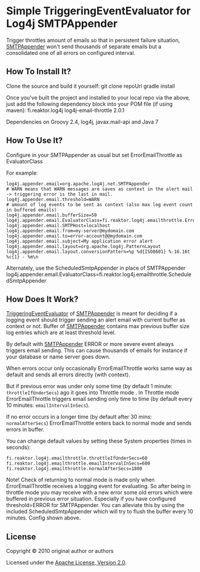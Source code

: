 Simple TriggeringEventEvaluator for Log4j SMTPAppender
======================================================

Trigger throttles amount of emails so that in persistent failure situation,
[SMTPAppender] won't send thousands of separate emails but a consolidated one of all errors on configured interval.

How To Install It?
-----------------

Clone the source and build it yourself:
  git clone repoUrl
  gradle install

Once you've built the project and installed to your local repo via the above, just add the following dependency block into your POM file (if using maven):
    <dependency>
      <groupId>fi.reaktor.log4j</groupId>
      <artifactId>log4j-email-throttle</artifactId>
      <version>2.0.1</version>
    </dependency>

Dependencies on Groovy 2.4, log4j, javax.mail-api and Java 7

How To Use It?
--------------

Configure in your SMTPAppender as usual but set ErrorEmailThrottle as EvaluatorClass

For example:

    log4j.appender.email=org.apache.log4j.net.SMTPAppender
    # WARN means that WARN messages are saves as context in the alert mail -> triggering error is the last in mail.
    log4j.appender.email.threshold=WARN
    # amount of log events to be sent as context (also max log event count in buffered emails)
    log4j.appender.email.bufferSize=50
    log4j.appender.email.EvaluatorClass=fi.reaktor.log4j.emailthrottle.ErrorEmailThrottle
    log4j.appender.email.SMTPHost=localhost
    log4j.appender.email.from=my-server@mydomain.com
    log4j.appender.email.to=error-account@@mydomain.com
    log4j.appender.email.subject=My application error alert
    log4j.appender.email.layout=org.apache.log4j.PatternLayout
    log4j.appender.email.layout.conversionPattern=%p %d{ISO8601} %-16.16t %c{1} - %m\n

Alternately, use the ScheduledSmtpAppender in place of SMTPAppender
    log4j.appender.email.EvaluatorClass=fi.reaktor.log4j.emailthrottle.ScheduledSmtpAppender

How Does It Work?
-----------------

[TriggeringEventEvaluator] of [SMTPAppender] is meant for deciding if a logging event should trigger
sending an alert email with current buffer as context or not.
Buffer of [SMTPAppender] contains max previous buffer size log entries which are at least threshold level.

By default with [SMTPAppender] ERROR or more severe event always triggers email sending.
This can cause thousands of emails for instance if your database or name server goes down.

When errors occur only occasionally ErrorEmailThrottle works same way as default and sends all errors directly (with context).

But if previous error was under only some time (by default 1 minute: `throttleIfUnderSecs`) ago it goes into Throttle mode .
In Throttle mode ErrorEmailThrottle triggers email sending only time to time (by default every 10 minutes: `emailIntervalInSecs`).

If no error occurs in a longer time (by default after 30 mins: `normalAfterSecs`) ErrorEmailThrottle
enters back to normal mode and sends errors in buffer.

You can change default values by setting these System properties (times in seconds):

    fi.reaktor.log4j.emailthrottle.throttleIfUnderSecs=60
    fi.reaktor.log4j.emailthrottle.emailIntervalInSecs=600
    fi.reaktor.log4j.emailthrottle.normalAfterSecs=1800

Note! Check of returning to normal mode is made only when ErrorEmailThrottle receives a logging event for evaluating.
So after being in throttle mode you may receive with a new error some old errors which were buffered in previous error situation.
Especially if you have configured threshold=ERROR for SMTPAppender.
You can alleviate this by using the included ScheduledSmtpAppender which will try to flush the buffer every 10 minutes.  Config shown above.


[SMTPAppender]: http://logging.apache.org/log4j/1.2/apidocs/org/apache/log4j/net/SMTPAppender.html
[TriggeringEventEvaluator]: http://logging.apache.org/log4j/1.2/apidocs/org/apache/log4j/spi/TriggeringEventEvaluator.html

License
-------

Copyright © 2010 original author or authors

Licensed under the
[Apache License, Version 2.0](http://www.apache.org/licenses/LICENSE-2.0).
